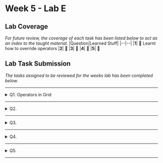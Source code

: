 # Week 5 - Lab E

## Lab Coverage
*For future review, the coverage of each task has been listed below to act as an index to the taught material.*
|Question|Learned Stuff|
|--|--|
|**1**| 🤔 Learnt how to override operators
|**2**| 🤔 
|**3**| 🤔 
|**4**| 🤔 
|**5**| 🤔 

## Lab Task Submission
*The tasks assigned to be reviewed for the weeks lab has been completed below.*

----

<details> <!-- Question 1 -->
  <summary> Q1. Operators in Grid </summary>

## Question:
Extend your code from Q2 and Q3 in Lab D.

Add the following functionality to your program:

 - The ability to write the Grid to an ostream using the auxiliary operator<<
 - The ability to read in the values from an istream into the Grid using the auxiliary operator>>

**[LAB BOOK - Copy your code for these functions into your lab book]**
## Solution:
```c++
// Overload the insert operator (<<) to write the grid to an ostream
ostream& operator<<(ostream& os, const Grid& grid) {
    for (int i = 0; i < _size; i++) {
        for (int j = 0; j < _size; j++) {
            os << grid[i][j] << " ";
        }
        os << endl;
    }
    return os;
}

// Overload the extract operator (>>) to read the grid from an istream
istream& operator>>(istream& is, Grid& grid) {
    for (int i = 0; i < _size; i++) {
        for (int j = 0; j < _size; j++) {
            if (!(is >> ws >> grid[i][j])) {
                cerr << "Error: Failed to read integer from stream.\n";
                return is;
            }
        }
    }
    return is;
}
```
</details>

----

<details> <!-- Question 2 -->
  <summary> Q2. </summary>

## Question:

## Solution:
```c++
```
## Test data:
n/a
## Sample output:
n/a
## Reflection:

</details>

----

<details> <!-- Question 3 -->
  <summary> Q3. </summary>

## Question:

## Solution:
```c++
```
## Test data:
n/a
## Sample output:
n/a
## Reflection:

</details>

----

<details> <!-- Question 4 -->
  <summary> Q4. </summary>

## Question:

## Solution:
```c++
```
## Test data:
n/a
## Sample output:
n/a
## Reflection:

</details>

----

<details> <!-- Question 5 -->
  <summary> Q5. </summary>

## Question:

## Solution:
```c++
```
## Test data:
n/a
## Sample output:
n/a
## Reflection:

</details>

----

